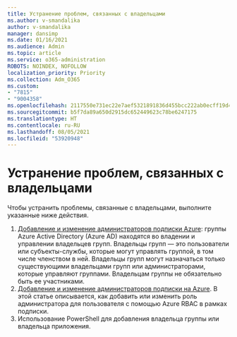 ```yaml
---
title: Устранение проблем, связанных с владельцами
ms.author: v-smandalika
author: v-smandalika
manager: dansimp
ms.date: 01/16/2021
ms.audience: Admin
ms.topic: article
ms.service: o365-administration
ROBOTS: NOINDEX, NOFOLLOW
localization_priority: Priority
ms.collection: Adm_O365
ms.custom:
- "7815"
- "9004358"
ms.openlocfilehash: 2117550e731ec22e7aef5321891836d455bcc222ab0ecff19d4ff12ab5bbfa7c
ms.sourcegitcommit: b5f7da89a650d2915dc652449623c78be6247175
ms.translationtype: HT
ms.contentlocale: ru-RU
ms.lasthandoff: 08/05/2021
ms.locfileid: "53920948"
---
```

# <a name="troubleshoot-owner-issues"></a>Устранение проблем, связанных с владельцами

Чтобы устранить проблемы, связанные с владельцами, выполните указанные ниже действия.

1. [Добавление и изменение администраторов подписки Azure](https://docs.microsoft.com/azure/active-directory/fundamentals/active-directory-accessmanagement-managing-group-owners): группы Azure Active Directory (Azure AD) находятся во владении и управлении владельцев групп. Владельцы групп — это пользователи или субъекты-службы, которые могут управлять группой, в том числе членством в ней. Владельцы групп могут назначаться только существующими владельцами групп или администраторами, которые управляют группами. Владельцам группы не обязательно быть ее участниками.
2. [Добавление и изменение администраторов подписки на Azure](https://docs.microsoft.com/azure/cost-management-billing/manage/add-change-subscription-administrator). В этой статье описывается, как добавить или изменить роль администратора для пользователя с помощью Azure RBAC в рамках подписки.
3. Использование PowerShell для добавления владельца группы или владельца приложения.
